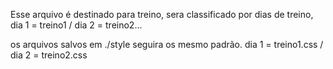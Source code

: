Esse arquivo é destinado para treino, sera classificado por dias de treino, dia 1 = treino1 / dia 2 = treino2...

os arquivos salvos em ./style seguira os mesmo padrão. dia 1 = treino1.css / dia 2 = treino2.css